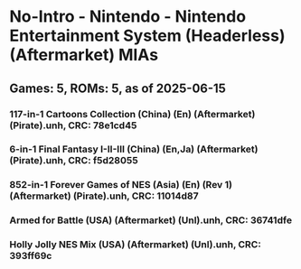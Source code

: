 # No-Intro - Nintendo - Nintendo Entertainment System (Headerless) (Aftermarket) MIAs
## Games: 5, ROMs: 5, as of 2025-06-15

### 117-in-1 Cartoons Collection (China) (En) (Aftermarket) (Pirate).unh, CRC: 78e1cd45
### 6-in-1 Final Fantasy I-II-III (China) (En,Ja) (Aftermarket) (Pirate).unh, CRC: f5d28055
### 852-in-1 Forever Games of NES (Asia) (En) (Rev 1) (Aftermarket) (Pirate).unh, CRC: 11014d87
### Armed for Battle (USA) (Aftermarket) (Unl).unh, CRC: 36741dfe
### Holly Jolly NES Mix (USA) (Aftermarket) (Unl).unh, CRC: 393ff69c
